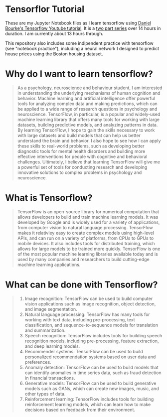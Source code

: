 # Tensorflor Tutorial
These are my Jupyter Notebook files as I learn tensorflow using [Daniel Bourke's Tensorflow Youtube tutorial](https://www.youtube.com/watch?v=tpCFfeUEGs8&amp). It is a [two part series](https://youtu.be/ZUKz4125WNI) over 14 hours in duration.  I am currently about 13 hours through.  

This repository also includes some indipendent practice with tensorflow (see "notebook practice"), including a neural network I designed to predict house prices using the Boston housing dataset.

# Why do I want to learn tensorflow?
> As a psychology, neuroscience and behaviour student, I am interested in understanding the underlying mechanisms of human cognition and behavior. Machine learning and artificial intelligence offer powerful tools for analyzing complex data and making predictions, which can be applied to a wide range of research questions in psychology and neuroscience. TensorFlow, in particular, is a popular and widely-used machine learning library that offers many tools for working with large datasets, building predictive models, and analyzing patterns in data. By learning TensorFlow, I hope to gain the skills necessary to work with large datasets and build models that can help us better understand the brain and behavior. I also hope to see how I can apply these skills to real-world problems, such as developing better diagnostic tools for mental health disorders and building more effective interventions for people with cognitive and behavioral challenges. Ultimately, I believe that learning TensorFlow will give me a powerful set of tools for conducting research and developing innovative solutions to complex problems in psychology and neuroscience.

# What is Tensorflow?
>TensorFlow is an open-source library for numerical computation that allows developers to build and train machine learning models. It was developed by Google and is widely used for a variety of applications, from computer vision to natural language processing. TensorFlow makes it relativley easy to create complex models using high-level APIs, and can run on a variety of platforms, from CPUs to GPUs to mobile devices. It also includes tools for distributed training, which allows for large models to be trained more quickly. TensorFlow is one of the most popular machine learning libraries available today and is used by many companies and researchers to build cutting-edge machine learning applications.

# What can be done with Tensorflow?
> 1. Image recognition: TensorFlow can be used to build computer vision applications such as image recognition, object detection, and image segmentation.
>2. Natural language processing: TensorFlow has many tools for working with text data, including pre-processing, text classification, and sequence-to-sequence models for translation and summarization.
>3. Speech recognition: TensorFlow includes tools for building speech recognition models, including pre-processing, feature extraction, and deep learning models.
>4. Recommender systems: TensorFlow can be used to build personalized recommendation systems based on user data and preferences.
>5. Anomaly detection: TensorFlow can be used to build models that can identify anomalies in time series data, such as fraud detection in financial transactions.
>6. Generative models: TensorFlow can be used to build generative models such as GANs, which can create new images, music, and other types of data.
>7. Reinforcement learning: TensorFlow includes tools for building reinforcement learning models, which can learn how to make decisions based on feedback from their environment.
